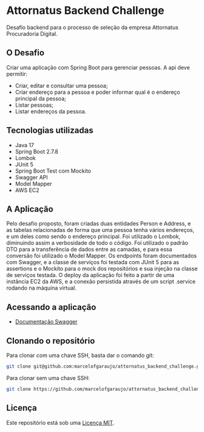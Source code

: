 <h1>Attornatus Backend Challenge</h1>
<p>Desafio backend para o processo de seleção da empresa Attornatus Procuradoria Digital.</p>
<h2>O Desafio</h2>
<p>Criar uma aplicação com Spring Boot para gerenciar pessoas. A api deve permitir:
<ul><li>Criar, editar e consultar uma pessoa;</li>
<li>Criar endereço para a pessoa e poder informar qual é o endereço principal da pessoa;</li>
<li>Listar pessoas;</li>
<li>Listar endereços da pessoa.</li></ul>
<h2>Tecnologias utilizadas</h2>
<ul><li>Java 17</li>
<li>Spring Boot 2.7.8</li>
<li>Lombok</li>
<li>JUnit 5</li>
<li>Spring Boot Test com Mockito</li>
<li>Swagger API</li>
<li>Model Mapper</li>
<li>AWS EC2</li></ul>
<h2>A Aplicação</h2>
<p>Pelo desafio proposto, foram criadas duas entidades Person e Address, e as tabelas relacionadas de forma que uma pessoa tenha vários endereços, e um deles como sendo o endereço principal. Foi utilizado o Lombok, diminuindo assim a verbosidade de todo o código. Foi utilizado o padrão DTO para a transferência de dados entre as camadas, e para essa conversão foi utilizado o Model Mapper. Os endpoints foram documentados com Swagger, e a classe de serviços foi testada com JUnit 5 para as assertions e o Mockito para o mock dos repositórios e sua injeção na classe de serviços testada. O deploy da aplicação foi feito a partir de uma instância EC2 da AWS, e a conexão persistida através de um script .service rodando na máquina virtual.</p>
<h2>Acessando a aplicação</h2>
<ul><li><a href="http://ec2-15-228-191-16.sa-east-1.compute.amazonaws.com:8080/swagger-ui.html#/">Documentação Swagger</a></li></ul>
<h2>Clonando o repositório</h2>
<p>Para clonar com uma chave SSH, basta dar o comando git:</p>

```sh
git clone git@github.com:marcelofgaraujo/attornatus_backend_challenge.git
```
<p>Para clonar sem uma chave SSH:</p>

```sh
git clone https://github.com/marcelofgaraujo/attornatus_backend_challenge.git
```
<h2>Licença</h2>
<p>Este repositório está sob uma <a href="https://github.com/marcelofgaraujo/attornatus_backend_challenge/blob/main/LICENSE.md">Licença MIT</a>.</p>
